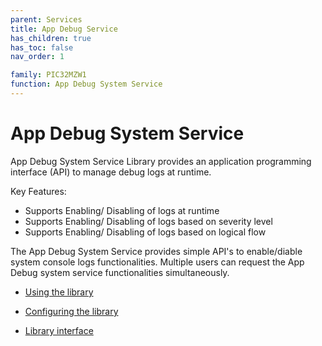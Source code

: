 ```yaml
---
parent: Services
title: App Debug Service
has_children: true
has_toc: false
nav_order: 1

family: PIC32MZW1
function: App Debug System Service
---
```


# App Debug System Service

App Debug System Service Library provides an application programming interface (API) to manage debug logs at runtime.

Key Features:
- Supports Enabling/ Disabling of logs at runtime
- Supports Enabling/ Disabling of logs based on severity level
- Supports Enabling/ Disabling of logs based on logical flow

The App Debug System Service provides simple API's to enable/diable system console logs functionalities. Multiple users can request the App Debug system service functionalities simultaneously. 

* [Using the library](usage.md/#using-the-library)

* [Configuring the library](configuration.md/#configuring-the-library)

* [Library interface](interface.md)
